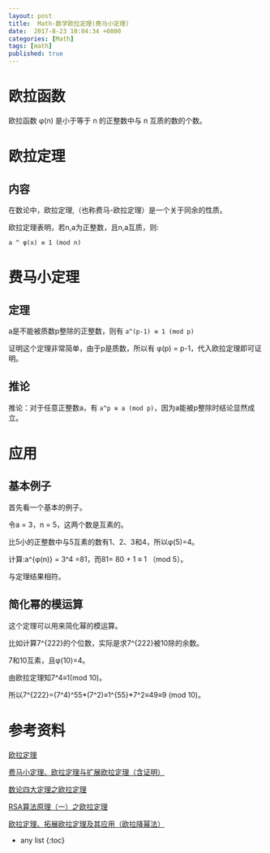 ```yaml
---
layout: post
title:  Math-数学欧拉定理(费马小定理)
date:  2017-8-23 10:04:34 +0800
categories: [Math]
tags: [math]
published: true
---
```


# 欧拉函数

欧拉函数 φ(n) 是小于等于 n 的正整数中与 n 互质的数的个数。

# 欧拉定理

## 内容

在数论中，欧拉定理,（也称费马-欧拉定理）是一个关于同余的性质。

欧拉定理表明，若n,a为正整数，且n,a互质，则:

```
a ^ φ(x) ≡ 1 (mod n)
```

# 费马小定理

## 定理

a是不能被质数p整除的正整数，则有 `a^(p-1) ≡ 1 (mod p)`

证明这个定理非常简单，由于p是质数，所以有 φ(p) = p-1，代入欧拉定理即可证明。

## 推论

推论：对于任意正整数a，有 `a^p ≡ a (mod p)`，因为a能被p整除时结论显然成立。

# 应用

## 基本例子

首先看一个基本的例子。

令a = 3，n = 5，这两个数是互素的。

比5小的正整数中与5互素的数有1、2、3和4，所以φ(5)=4。

计算:a^{φ(n)} = 3^4 =81，而81= 80 + 1 ≡ 1 （mod 5）。

与定理结果相符。

## 简化幂的模运算

这个定理可以用来简化幂的模运算。

比如计算7^{222}的个位数，实际是求7^{222}被10除的余数。

7和10互素，且φ(10)=4。

由欧拉定理知7^4≡1(mod 10)。

所以7^{222}=(7^4)^55*(7^2)≡1^{55}*7^2≡49≡9 (mod 10)。

# 参考资料

[欧拉定理](https://baike.baidu.com/item/%E6%AC%A7%E6%8B%89%E5%AE%9A%E7%90%86)

[费马小定理、欧拉定理与扩展欧拉定理（含证明）](https://blog.csdn.net/hzj1054689699/article/details/80693756)

[数论四大定理之欧拉定理](https://www.jianshu.com/p/4fadf3e45764)

[RSA算法原理（一）之欧拉定理](https://www.jianshu.com/p/9007f61e27a8)

[欧拉定理、拓展欧拉定理及其应用（欧拉降幂法）](https://www.cnblogs.com/wenzhixin/p/9854509.html)

* any list
{:toc}

